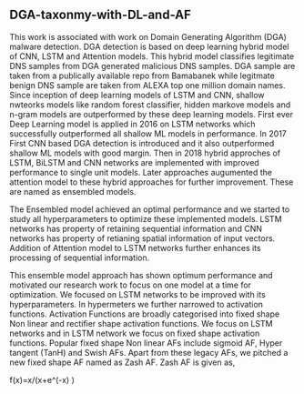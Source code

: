 ## DGA-taxonmy-with-DL-and-AF
This work is associated with work on Domain Generating Algorithm (DGA) malware detection. DGA detection is based on deep learning hybrid model of CNN, LSTM and Attention models. This hybrid model classifies legitimate DNS samples from DGA generated malicious DNS samples. DGA sample are taken from a publically available repo from Bamabanek while legitmate benign DNS sample are taken from ALEXA top one million domain names. 
Since inception of deep learning models of LSTM and CNN, shallow nwteorks models like random forest classifier, hidden markove models and n-gram models are outperformed by these deep learning models.
First ever Deep Learning model is applied in 2016 on LSTM networks which successfully outperformed all shallow ML models in performance.
In 2017 First CNN based DGA detection is introduced and it also outperformed shallow ML models with good margin.
Then in 2018 hybrid approches of LSTM, BiLSTM and CNN networks are implemented with improved performance to single unit models. Later approaches augumented the attention model to these hybrid approaches for further improvement. These are named as ensembled models.

The Ensembled model achieved an optimal performance and we started to study all hyperparameters to optimize these implemented models. LSTM networks has property of retaining sequential information and CNN networks has property of retianing spatial information of input vectors. Addition of Attention model to LSTM networks further enhances its processing of sequential information.

This ensemble model approach has shown optimum performance and motivated our research work to focus on one model at a time for optimization. We focused on LSTM networks to be improved with its hyperparameters. In hypermeters we further narrowed to activation functions. Activation Functions are broadly categorised into fixed shape Non linear and rectifier shape activation functions. 
We focus on LSTM networks and in LSTM network we focus on fixed shape activation functions. Popular fixed shape Non linear AFs include sigmoid AF, Hyper tangent (TanH) and Swish AFs. Apart from these legacy AFs, we pitched a new fixed shape AF named as Zash AF.  Zash AF is given as,

f(x)=x/(x+e^(-x) )

